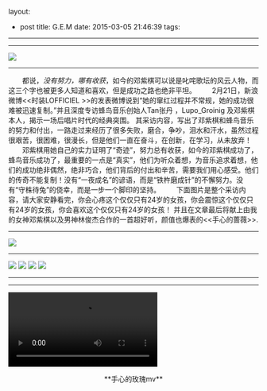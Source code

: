 layout:
  - post
title: G.E.M
date: 2015-03-05 21:46:39
tags:
---
***
![](/image/loader.gif)
***
　　都说，*没有努力，哪有收获*，如今的邓紫棋可以说是叱咤歌坛的风云人物，而这三个字也被更多人知道和喜欢，但是成功之路也绝非平坦。
　　2月21日，新浪微博<<时装LOFFICIEL >>的发表微博说到“她的窜红过程并不常规，她的成功很难被迅速复制。”并且深度专访蜂鸟音乐创始人Tan张丹 ，Lupo_Groinig 及邓紫棋本人，揭示一场后唱片时代的经典突围。
其采访内容，写出了邓紫棋和蜂鸟音乐的努力和付出，一路走过来经历了很多失败，磨合，争吵，泪水和汗水，虽然过程很艰苦，很困难，很漫长，但是他们一直在奋斗，在创新，在学习，从未放弃！
　　邓紫棋用她自己的实力证明了“奇迹”，努力总有收获，如今的邓紫棋成功了，蜂鸟音乐成功了，最重要的一点是“真实”，他们为听众着想，为音乐追求着想，他们的成功绝非偶然，绝非巧合，他们背后的付出和辛苦，需要我们用心感受。他们的传奇不能复制！没有“一夜成名”的谚语，而是“铁杵磨成针”的不懈努力。没有“守株待兔”的侥幸，而是一步一个脚印的坚持。
　　下面图片是整个采访内容，请大家安静看完，你会心疼这个仅仅只有24岁的女孩，你会震惊这个仅仅只有24岁的女孩，你会喜欢这个仅仅只有24岁的女孩！
并且在文章最后将献上由我的女神邓紫棋以及男神林俊杰合作的一首超好听，颜值也爆表的<<手心的蔷薇>>.

***
![](/image/2.jpeg)
***
![](/image/3.jpeg)
![](/image/gem1.jpg)
![](/image/gem2.jpg)
![](/image/gem3.jpg)
****
****
<video controls="controls" preload="auto" src="/mv/gem1.mp4" ></video>

<center>**手心的玫瑰mv**</center>

<embed src="/music/duoyuan.mp3" autostart ="true" hidden="true" loop="1" >
